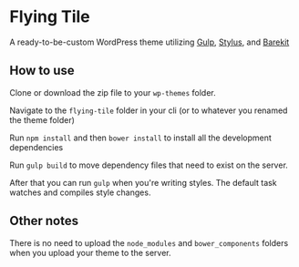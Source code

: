 # Flying Tile
A ready-to-be-custom WordPress theme utilizing [Gulp](http://gulpjs.com/), [Stylus](http://learnboost.github.io/stylus/), and [Barekit](http://a2labs.github.io/barekit)

## How to use
Clone or download the zip file to your `wp-themes` folder.

Navigate to the `flying-tile` folder in your cli (or to whatever you renamed the theme folder)

Run `npm install` and then `bower install` to install all the development dependencies

Run `gulp build` to move dependency files that need to exist on the server.

After that you can run `gulp` when you're writing styles. The default task watches and compiles style changes.

## Other notes
There is no need to upload the `node_modules` and `bower_components` folders when you upload your theme to the server.

